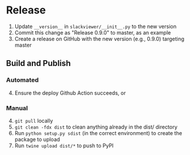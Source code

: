 # Release
1) Update `__version__` in `slackviewer/__init__.py` to the new version
2) Commit this change as "Release 0.9.0" to master, as an example
3) Create a release on GitHub with the new version (e.g., 0.9.0) targeting master

## Build and Publish

### Automated

4) Ensure the deploy Github Action succeeds, or

### Manual

4) `git pull` locally
5) `git clean -fdx dist` to clean anything already in the dist/ directory
6) Run  `python setup.py sdist` (in the correct environment) to create the package to upload
7) Run `twine upload dist/*` to push to PyPI
